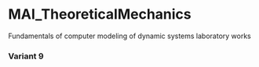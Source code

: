 # MAI_TheoreticalMechanics
Fundamentals of computer modeling of dynamic systems laboratory works

### Variant 9

